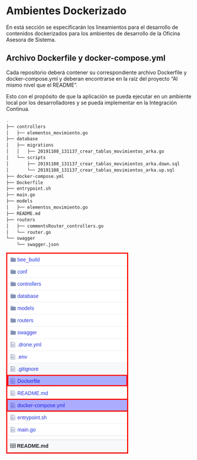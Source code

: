 # Ambientes Dockerizado

En está sección se especificarán los lineamientos para el desarrollo de contenidos dockerizados para los ambientes de desarrollo de la  Oficina Asesora de Sistema.

## Archivo Dockerfile y docker-compose.yml

Cada repositorio deberá contener su correspondiente archivo  Dockerfile y docker-compose.yml y deberan encontrarse en la raíz del proyecto “Al mismo nivel que el README”.

Esto con el propósito de que la aplicación se pueda ejecutar en un ambiente local por los desarrolladores y se pueda implementar en la Integración Continua.

```bash
.
├── controllers
│   ├── elementos_movimiento.go
├── database
│   ├── migrations
│   │   ├── 20191108_131137_crear_tablas_movimientos_arka.go
│   └── scripts
│       ├── 20191108_131137_crear_tablas_movimientos_arka.down.sql
│       └── 20191108_131137_crear_tablas_movimientos_arka.up.sql
├── docker-compose.yml
├── Dockerfile
├── entrypoint.sh
├── main.go
├── models
│   ├── elementos_movimiento.go
├── README.md
├── routers
│   ├── commentsRouter_controllers.go
│   └── router.go
└── swagger
    └── swagger.json
```

![Archivos Dockerfile y docker-compose.yml](/ambientes_dockerizados/img/dockerizado_01.png)
